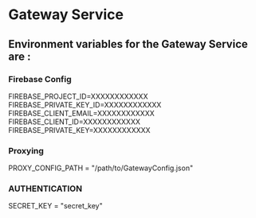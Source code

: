 # Gateway Service

## Environment variables for the Gateway Service are : 

### Firebase Config 
FIREBASE_PROJECT_ID=XXXXXXXXXXXX
FIREBASE_PRIVATE_KEY_ID=XXXXXXXXXXXX
FIREBASE_CLIENT_EMAIL=XXXXXXXXXXXX
FIREBASE_CLIENT_ID=XXXXXXXXXXXX
FIREBASE_PRIVATE_KEY=XXXXXXXXXXXX

### Proxying
PROXY_CONFIG_PATH = "/path/to/GatewayConfig.json"


### AUTHENTICATION
SECRET_KEY = "secret_key"